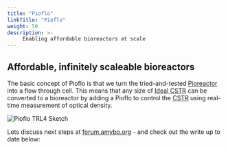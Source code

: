 ```yaml
---
title: "Pioflo"
linkTitle: "Pioflo"
weight: 50
description: >-
     Enabling affordable bioreactors at scale
---
```


## Affordable, infinitely scaleable bioreactors

The basic concept of Pioflo is that we turn the tried-and-tested [Pioreactor](https://pioreactor.com/) into a flow through cell.  This means that any size of <abbr title="perfectly mixed Continuous Stirred-Tank Reactor">Ideal CSTR</abbr> can be converted to a bioreactor by adding a Pioflo to control the <abbr title="Continuous Stirred-Tank Reactor">CSTR</abbr> using real-time measurement of optical density.

![Pioflo TRL4 Sketch](./Pioflo_v0_01_sketch.png)

Lets discuss next steps at [forum.amybo.org](https://forum.amybo.org/t/pioflo-org-enabling-affordable-bioreactors-at-scale/91) - and check out the write up to date below: